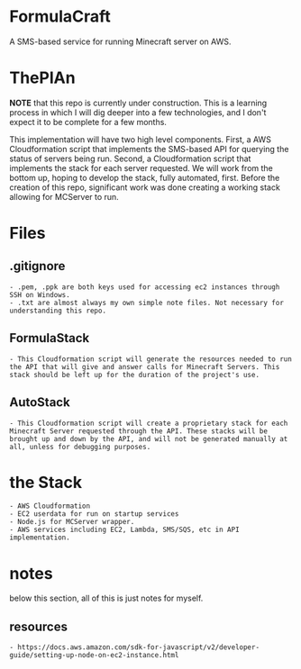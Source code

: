 # FormulaCraft
A SMS-based service for running Minecraft server on AWS.

# ThePlAn

**NOTE** that this repo is currently under construction. This is a learning process in which I will dig deeper into a few technologies, and I don't expect it to be complete for a few months.

This implementation will have two high level components. First, a AWS Cloudformation script that implements the SMS-based API for querying the status of servers being run. Second, a Cloudformation script that implements the stack for each server requested. We will work from the bottom up, hoping to develop the stack,  fully automated, first. Before the creation of this repo, significant work was done creating a working stack allowing for MCServer to run.

# Files

## .gitignore
	- .pem, .ppk are both keys used for accessing ec2 instances through SSH on Windows.
	- .txt are almost always my own simple note files. Not necessary for understanding this repo.

## FormulaStack
	- This Cloudformation script will generate the resources needed to run the API that will give and answer calls for Minecraft Servers. This stack should be left up for the duration of the project's use.
## AutoStack
	- This Cloudformation script will create a proprietary stack for each Minecraft Server requested through the API. These stacks will be brought up and down by the API, and will not be generated manually at all, unless for debugging purposes.

# the Stack

	- AWS Cloudformation
	- EC2 userdata for run on startup services
	- Node.js for MCServer wrapper.
	- AWS services including EC2, Lambda, SMS/SQS, etc in API implementation.

# notes

below this section, all of this is just notes for myself.

## resources
	- https://docs.aws.amazon.com/sdk-for-javascript/v2/developer-guide/setting-up-node-on-ec2-instance.html
